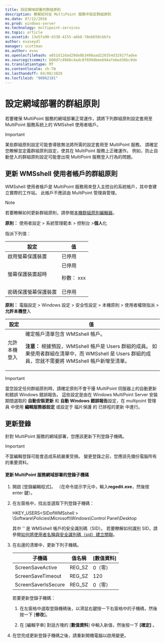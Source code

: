 ```yaml
---
title: 設定網域部署的群組原則
description: 瞭解如何在 MultiPoint 服務中設定群組原則
ms.date: 07/22/2016
ms.prod: windows-server
ms.technology: multipoint-services
ms.topic: article
ms.assetid: 13e5fa90-d330-4155-a6b8-78eb650cbbfa
author: evaseydl
manager: scottman
ms.author: evas
ms.openlocfilehash: e851d12dad29de8b3498aad220354d31917fadee
ms.sourcegitcommit: b00d7c8968c4adc8f699dbee694afe6ed36bc9de
ms.translationtype: MT
ms.contentlocale: zh-TW
ms.lasthandoff: 04/08/2020
ms.locfileid: "80862181"
---
```

# <a name="configure-group-policies-for-a-domain-deployment"></a>設定網域部署的群組原則
若要確保 MultiPoint 服務的網域部署正常運作，請將下列群組原則設定套用至 MultiPoint 服務系統上的 WMSshell 使用者帳戶。  
  
> [!IMPORTANT]  
> 某些群組原則設定可能會導致無法將所需的設定套用至 MultiPoint 服務。 請確定您瞭解並定義群組原則設定，使其在 MultiPoint 服務上正確運作。 例如，防止自動登入的群組原則設定可能會出現 MultiPoint 服務登入行為的問題。  
  
## <a name="update-group-policies-for-the-wmsshell-user-account"></a>更新 WMSshell 使用者帳戶的群組原則 
WMSshell 使用者帳戶是 MultiPoint 服務用來登入主控台的系統帳戶，其中會建立實際的工作站。 此帳戶不應該由 MultiPoint 管理員管理。
  
> [!NOTE]  
> 若要瞭解如何更新群組原則，請參閱[本機群組原則編輯器](https://technet.microsoft.com/library/dn265982.aspx)。  
  
**原則：** 使用者設定 > 系統管理範本 > 控制台 >**個人**化  
  
指派下列值：  
  
|設定|值|  
|-----------|----------|  
|啟用螢幕保護裝置|已停用|  
|螢幕保護裝置超時|已停用<p>秒數： xxx|  
|密碼保護螢幕保護裝置|已停用|  
  
**原則：** 電腦設定 > Windows 設定 > 安全性設定 > 本機原則 > 使用者權限指派 >**允許本機登**入  
  
|設定|值|  
|-----------|----------|  
|允許本機登入|確定帳戶清單包含 WMSshell 帳戶。<p>**注意：** 根據預設，WMSshell 帳戶是 Users 群組的成員。 如果使用者群組在清單中，而 WMSshell 是 Users 群組的成員，您就不需要將 WMSshell 帳戶新增至清單。|  
  
> [!IMPORTANT]  
> 當您設定任何群組原則時，請確定原則不會干擾 MultiPoint 伺服器上的自動更新和錯誤 Windows 錯誤報告。 這些設定是由在 Windows MultiPoint Server 安裝期間選取的 **自動安裝更新** 和 **自動 Windows 錯誤報告**設定，在 multipoint 管理員 中使用 **編輯服務器設定** 或設定于 磁片保護 的 已排程的更新 中進行。  
  
## <a name="update-the-registry"></a>更新登錄  
針對 MultiPoint 服務的網域部署，您應該更新下列登錄子機碼。  
  
> [!IMPORTANT]  
> 不當編輯登錄可能會造成系統嚴重受損。 變更登錄之前，您應該先備份電腦所有的重要資料。  
  
#### <a name="to-update-registry-subkeys-for-a-domain-deployment-of-multipoint-services"></a>更新 MultiPoint 服務網域部署的登錄子機碼  
  
1.  開啟 [登錄編輯程式]。 （在命令提示字元中，輸入**regedit.exe**，然後按 enter 鍵）。  
  
2.  在左窗格中，找出並選取下列登錄子機碼：  
  
    HKEY_USERS\<SIDofWMSshell > \Software\Policies\Microsoft\Windows\Control Panel\Desktop  
  
    其中 '<SIDofWMSshell>' 是 WMSshell 帳戶的安全識別碼（SID）。 若要瞭解如何識別 SID，請參閱[如何將使用者名稱與安全識別碼（sid）建立關聯](https://support.microsoft.com/kb/154599)。  
  
3.  在右邊的清單中，更新下列子機碼。  
  
    |子機碼|值名稱|[數值資料]|  
    |----------|--------------|--------------|  
    |ScreenSaveActive|REG_SZ|0（零）|  
    |ScreenSaveTimeout|REG_SZ|120|  
    |ScreenSaverIsSecure|REG_SZ|0（零）|  
  
    若要更新登錄子機碼：  
  
    1.  在左窗格中選取登錄機碼後，以滑鼠右鍵按一下右窗格中的子機碼，然後按一下 [**修改**]。  
  
    2.  在 [編輯字串] 對話方塊的 [**數值資料**] 中輸入新值，然後按一下 **[確定]** 。  
  
4.  在您完成更新登錄子機碼之後，請重新開機電腦以啟用變更。 
